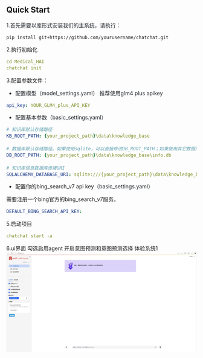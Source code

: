 ## Quick Start
<font style="color:rgb(31, 35, 40);">1.首先需要以库形式安装我们的主系统，请执行：</font>

```plain
pip install git+https://github.com/yourusername/chatchat.git
```

2.执行初始化

```yaml
cd Medical_HAI
chatchat init
```

3.配置参数文件：

+ <font style="color:rgb(31, 35, 40);">配置模型（model_settings.yaml）   推荐使用glm4 plus apikey</font>

```yaml
api_key: YOUR_GLM4_plus_API_KEY
```

+ <font style="color:rgb(31, 35, 40);">配置基本参数（basic_settings.yaml）</font>

```yaml
# 知识库默认存储路径
KB_ROOT_PATH: {your_project_path}\data\knowledge_base

# 数据库默认存储路径。如果使用sqlite，可以直接修改DB_ROOT_PATH；如果使用其它数据库，请直接修改SQLALCHEMY_DATABASE_URI。
DB_ROOT_PATH: {your_project_path}\data\knowledge_base\info.db

# 知识库信息数据库连接URI
SQLALCHEMY_DATABASE_URI: sqlite:///{your_project_path}\data\knowledge_base\info.db

```

+ 配置你的bing_search_v7 api key<font style="color:rgb(31, 35, 40);">（basic_settings.yaml）</font>

需要注册一个bing官方的bing_search_v7服务。

```yaml
DEFAULT_BING_SEARCH_API_kEY:
```

5.启动项目

```yaml
chatchat start -a
```

6.ui界面 勾选启用agent 开启意图预测和意图预测选择 体验系统1
![ui界面图片](Medical_HAI/images/ui.jpg)







